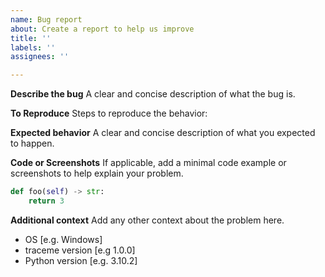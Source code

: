```yaml
---
name: Bug report
about: Create a report to help us improve
title: ''
labels: ''
assignees: ''

---
```


**Describe the bug**
A clear and concise description of what the bug is.

**To Reproduce**
Steps to reproduce the behavior:

**Expected behavior**
A clear and concise description of what you expected to happen.

**Code or Screenshots**
If applicable, add a minimal code example or screenshots to help explain your problem.

```python
def foo(self) -> str:
    return 3
```

**Additional context**
Add any other context about the problem here.

 - OS [e.g. Windows]
 - traceme version [e.g 1.0.0]
 - Python version [e.g. 3.10.2]
